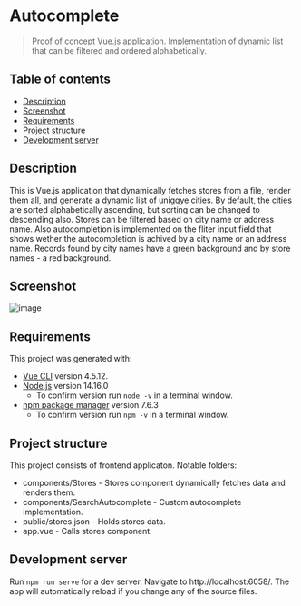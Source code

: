 # Autocomplete

> Proof of concept Vue.js application. Implementation of dynamic list that can be filtered and ordered alphabetically. 

## Table of contents
* [Description](#description)
* [Screenshot](#screenshot)
* [Requirements](#requirements)
* [Project structure](#project-structure)
* [Development server](#development-server)


## Description

This is Vue.js application that dynamically fetches stores from a file, render them all, and generate a dynamic list of unigqye cities. By default, the cities are sorted alphabetically ascending, but sorting can be changed to descending also. Stores can be filtered based on city name or address name. Also autocompletion is implemented on the fliter input field that shows wether the autocompletion is achived by a city name or an address name. Records found by city names have a green background and by store names - a red background.

## Screenshot

![image](https://user-images.githubusercontent.com/16215654/112766901-28039080-9014-11eb-971b-15ff0ad9a54a.png)


## Requirements

This project was generated with:
- [Vue CLI](https://cli.vuejs.org/) version 4.5.12.
- [Node.js](https://nodejs.org/download/release/latest-v14.x/) version 14.16.0
  - To confirm version run `node -v` in a terminal window.
- [npm package manager](https://www.npmjs.com/package/npm/v/7.6.3) version 7.6.3
  - To confirm version run `npm -v` in a terminal window.

## Project structure

This project consists of frontend applicaton.
Notable folders:
- components/Stores - Stores component dynamically fetches data and renders them.
- components/SearchAutocomplete - Custom autocomplete implementation.
- public/stores.json - Holds stores data.
- app.vue - Calls stores component.

## Development server
Run `npm run serve` for a dev server. Navigate to http://localhost:6058/. The app will automatically reload if you change any of the source files.

